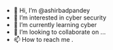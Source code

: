 - 👋 Hi, I’m @ashirbadpandey
- 👀 I’m interested in cyber security
- 🌱 I’m currently learning cyber
- 💞️ I’m looking to collaborate on ...
- 📫 How to reach me .


<!---
ashirbadpandey/ashirbadpandey is a ✨ special ✨ repository because its `README.md` (this file) appears on your GitHub profile.
You can click the Preview link to take a look at your changes.
--->
